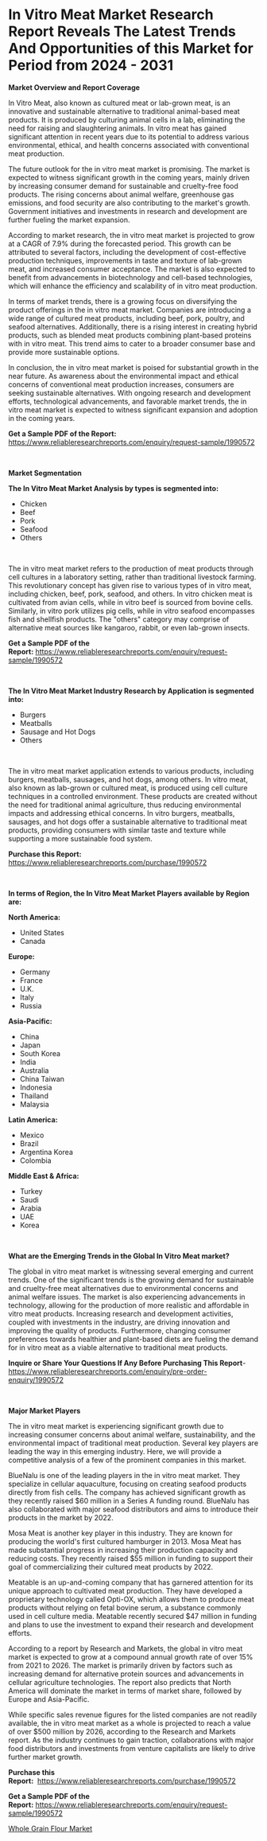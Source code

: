 <p><h1>In Vitro Meat Market Research Report Reveals The Latest Trends And Opportunities of this Market for Period from 2024 - 2031</h1></p><p><strong>Market Overview and Report Coverage</strong></p>
<p><p>In Vitro Meat, also known as cultured meat or lab-grown meat, is an innovative and sustainable alternative to traditional animal-based meat products. It is produced by culturing animal cells in a lab, eliminating the need for raising and slaughtering animals. In vitro meat has gained significant attention in recent years due to its potential to address various environmental, ethical, and health concerns associated with conventional meat production.</p><p>The future outlook for the in vitro meat market is promising. The market is expected to witness significant growth in the coming years, mainly driven by increasing consumer demand for sustainable and cruelty-free food products. The rising concerns about animal welfare, greenhouse gas emissions, and food security are also contributing to the market's growth. Government initiatives and investments in research and development are further fueling the market expansion.</p><p>According to market research, the in vitro meat market is projected to grow at a CAGR of 7.9% during the forecasted period. This growth can be attributed to several factors, including the development of cost-effective production techniques, improvements in taste and texture of lab-grown meat, and increased consumer acceptance. The market is also expected to benefit from advancements in biotechnology and cell-based technologies, which will enhance the efficiency and scalability of in vitro meat production.</p><p>In terms of market trends, there is a growing focus on diversifying the product offerings in the in vitro meat market. Companies are introducing a wide range of cultured meat products, including beef, pork, poultry, and seafood alternatives. Additionally, there is a rising interest in creating hybrid products, such as blended meat products combining plant-based proteins with in vitro meat. This trend aims to cater to a broader consumer base and provide more sustainable options.</p><p>In conclusion, the in vitro meat market is poised for substantial growth in the near future. As awareness about the environmental impact and ethical concerns of conventional meat production increases, consumers are seeking sustainable alternatives. With ongoing research and development efforts, technological advancements, and favorable market trends, the in vitro meat market is expected to witness significant expansion and adoption in the coming years.</p></p>
<p><strong>Get a Sample PDF of the Report:</strong> <a href="https://www.reliableresearchreports.com/enquiry/request-sample/1990572">https://www.reliableresearchreports.com/enquiry/request-sample/1990572</a></p>
<p>&nbsp;</p>
<p><strong>Market Segmentation</strong></p>
<p><strong>The In Vitro Meat Market Analysis by types is segmented into:</strong></p>
<p><ul><li>Chicken</li><li>Beef</li><li>Pork</li><li>Seafood</li><li>Others</li></ul></p>
<p>&nbsp;</p>
<p><p>The in vitro meat market refers to the production of meat products through cell cultures in a laboratory setting, rather than traditional livestock farming. This revolutionary concept has given rise to various types of in vitro meat, including chicken, beef, pork, seafood, and others. In vitro chicken meat is cultivated from avian cells, while in vitro beef is sourced from bovine cells. Similarly, in vitro pork utilizes pig cells, while in vitro seafood encompasses fish and shellfish products. The "others" category may comprise of alternative meat sources like kangaroo, rabbit, or even lab-grown insects.</p></p>
<p><strong>Get a Sample PDF of the Report:</strong>&nbsp;<a href="https://www.reliableresearchreports.com/enquiry/request-sample/1990572">https://www.reliableresearchreports.com/enquiry/request-sample/1990572</a></p>
<p>&nbsp;</p>
<p><strong>The In Vitro Meat Market Industry Research by Application is segmented into:</strong></p>
<p><ul><li>Burgers</li><li>Meatballs</li><li>Sausage and Hot Dogs</li><li>Others</li></ul></p>
<p>&nbsp;</p>
<p><p>The in vitro meat market application extends to various products, including burgers, meatballs, sausages, and hot dogs, among others. In vitro meat, also known as lab-grown or cultured meat, is produced using cell culture techniques in a controlled environment. These products are created without the need for traditional animal agriculture, thus reducing environmental impacts and addressing ethical concerns. In vitro burgers, meatballs, sausages, and hot dogs offer a sustainable alternative to traditional meat products, providing consumers with similar taste and texture while supporting a more sustainable food system.</p></p>
<p><strong>Purchase this Report:</strong>&nbsp; <a href="https://www.reliableresearchreports.com/purchase/1990572">https://www.reliableresearchreports.com/purchase/1990572</a></p>
<p>&nbsp;</p>
<p><strong>In terms of Region, the In Vitro Meat Market Players available by Region are:</strong></p>
<p>
    <p> <strong> North America: </strong>
        <ul>
            <li>United States</li>
            <li>Canada</li>
        </ul>
        </p> 
    <p> <strong> Europe: </strong>
        <ul>
            <li>Germany</li>
            <li>France</li>
            <li>U.K.</li>
            <li>Italy</li>
            <li>Russia</li>
        </ul>
        </p> 
    <p> <strong> Asia-Pacific: </strong>
        <ul>
            <li>China</li>
            <li>Japan</li>
            <li>South Korea</li>
            <li>India</li>
            <li>Australia</li>
            <li>China Taiwan</li>
            <li>Indonesia</li>
            <li>Thailand</li>
            <li>Malaysia</li>
        </ul>
        </p> 
    <p> <strong> Latin America: </strong>
        <ul>
            <li>Mexico</li>
            <li>Brazil</li>
            <li>Argentina Korea</li>
            <li>Colombia</li>
        </ul>
        </p> 
    <p> <strong> Middle East & Africa: </strong>
        <ul>
            <li>Turkey</li>
            <li>Saudi</li>
            <li>Arabia</li>
            <li>UAE</li>
            <li>Korea</li>
        </ul>
    </p>
    </p>
<p>&nbsp;</p>
<p><strong>What are the Emerging Trends in the Global In Vitro Meat market?</strong></p>
<p><p>The global in vitro meat market is witnessing several emerging and current trends. One of the significant trends is the growing demand for sustainable and cruelty-free meat alternatives due to environmental concerns and animal welfare issues. The market is also experiencing advancements in technology, allowing for the production of more realistic and affordable in vitro meat products. Increasing research and development activities, coupled with investments in the industry, are driving innovation and improving the quality of products. Furthermore, changing consumer preferences towards healthier and plant-based diets are fueling the demand for in vitro meat as a viable alternative to traditional meat products.</p></p>
<p><strong>Inquire or Share Your Questions If Any Before Purchasing This Report</strong>- <a href="https://www.reliableresearchreports.com/enquiry/pre-order-enquiry/1990572">https://www.reliableresearchreports.com/enquiry/pre-order-enquiry/1990572</a></p>
<p>&nbsp;</p>
<p><strong>Major Market Players</strong></p>
<p><p>The in vitro meat market is experiencing significant growth due to increasing consumer concerns about animal welfare, sustainability, and the environmental impact of traditional meat production. Several key players are leading the way in this emerging industry. Here, we will provide a competitive analysis of a few of the prominent companies in this market.</p><p>BlueNalu is one of the leading players in the in vitro meat market. They specialize in cellular aquaculture, focusing on creating seafood products directly from fish cells. The company has achieved significant growth as they recently raised $60 million in a Series A funding round. BlueNalu has also collaborated with major seafood distributors and aims to introduce their products in the market by 2022. </p><p>Mosa Meat is another key player in this industry. They are known for producing the world's first cultured hamburger in 2013. Mosa Meat has made substantial progress in increasing their production capacity and reducing costs. They recently raised $55 million in funding to support their goal of commercializing their cultured meat products by 2022.</p><p>Meatable is an up-and-coming company that has garnered attention for its unique approach to cultivated meat production. They have developed a proprietary technology called Opti-OX, which allows them to produce meat products without relying on fetal bovine serum, a substance commonly used in cell culture media. Meatable recently secured $47 million in funding and plans to use the investment to expand their research and development efforts.</p><p>According to a report by Research and Markets, the global in vitro meat market is expected to grow at a compound annual growth rate of over 15% from 2021 to 2026. The market is primarily driven by factors such as increasing demand for alternative protein sources and advancements in cellular agriculture technologies. The report also predicts that North America will dominate the market in terms of market share, followed by Europe and Asia-Pacific.</p><p>While specific sales revenue figures for the listed companies are not readily available, the in vitro meat market as a whole is projected to reach a value of over $500 million by 2026, according to the Research and Markets report. As the industry continues to gain traction, collaborations with major food distributors and investments from venture capitalists are likely to drive further market growth.</p></p>
<p><strong>Purchase this Report:</strong>&nbsp;&nbsp;<a href="https://www.reliableresearchreports.com/purchase/1990572">https://www.reliableresearchreports.com/purchase/1990572</a></p>
<p></p>
<p><strong>Get a Sample PDF of the Report:</strong>&nbsp;<a href="https://www.reliableresearchreports.com/enquiry/request-sample/1990572">https://www.reliableresearchreports.com/enquiry/request-sample/1990572</a></p>
<p><p><a href="https://github.com/CliffMedina6/Market-Research-Report-List-2/blob/main/whole-grain-flour-market.md">Whole Grain Flour Market</a></p></p>